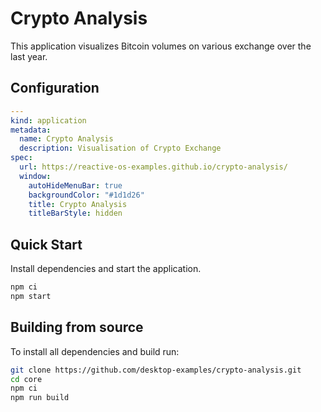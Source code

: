 # Crypto Analysis

This application visualizes Bitcoin volumes on various exchange over the last year.

## Configuration

```yaml
---
kind: application
metadata:
  name: Crypto Analysis
  description: Visualisation of Crypto Exchange
spec:
  url: https://reactive-os-examples.github.io/crypto-analysis/
  window:
    autoHideMenuBar: true
    backgroundColor: "#1d1d26"
    title: Crypto Analysis
    titleBarStyle: hidden
```

## Quick Start

Install dependencies and start the application.

```bash
npm ci
npm start
```

## Building from source

To install all dependencies and build run:

```bash
git clone https://github.com/desktop-examples/crypto-analysis.git
cd core
npm ci
npm run build
```
